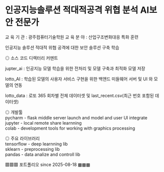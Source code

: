 # 인공지능솔루션 적대적공격 위협 분석 AI보안 전문가
교 육 기 관 : 광주컴퓨터기술학원 
교 육 분 야 : 산업구조변화대응 특화 훈련 
  
인공지능 솔루션 적대적 위협 공격에 대한 보안 솔루션 구축 학습  

◎ 소스 코드 디렉터리 커멘트  
    
jupter_ai : 인공지능 모델 학습을 위한 전처리 및 모델 구축과 최적화 모델 저장  
  
lotto_AI : 학습된 모델의 사용자 서비스 구현을 위한 백앤드 미들웨어 서버 및 UI 와 모델의 연동  

lotto_data : 로또 365 회차별 전체 데이터셋 및 last_recent.csv(최근 번호 포함된 데이터셋)

◎ 개발툴  
pycharm - flask middle server launch and model and user UI integrate   
jupyter - local remote share learnning  
colab - development tools for working with graphics processing  

◎ 주요 라이브러리  
tensorflow - deep learnning lib  
sklearn - preprocessing lib  
pandas - data analize and controll lib  
  
▩▩▩ 포트폴리오 since 2025-08-18 ▩▩▩
